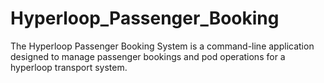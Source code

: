 # Hyperloop_Passenger_Booking
The Hyperloop Passenger Booking System is a command-line application designed to manage passenger bookings  and pod operations for a hyperloop transport system.
